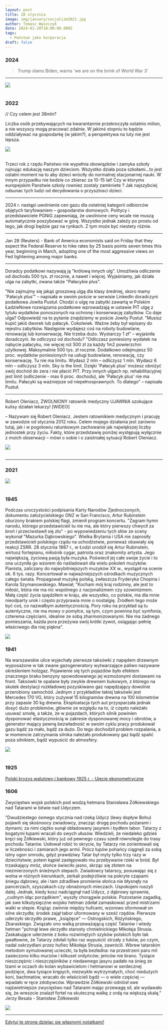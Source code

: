 ```yaml
---
layout: post
title: 28 stycznia
image: img/january/socjalizm2021.jpg
author: Tomasz Waszczyk
date: 2024-01-28T10:00:00.000Z
tags:
  - Państwo jako korporacja
draft: false  
---
```


### 2024

> Trump slams Biden, warns 'we are on the brink of World War 3'

---

<img src="./img/january/meetings.jpeg"><br><br>

### 2022

// Czy celem jest 38mln?

Liczba osób przebywających na kwarantannie przekroczyła ostatnio milion, a nie wszyscy mogą pracować zdalnie. W jakimś stopniu to będzie oddziaływać na gospodarkę (w jakim?), a perspektywa na luty nie jest lepsza.

<img src="./img/january/stayathome.png"><br><br>

Trzeci rok z rzędu Państwo nie wypełnia obowiązków i zamyka szkoły rujnując edukację naszym dzieciom. Wszystko działa poza szkołami…to jest ostatni moment na to aby dzieci wróciły do normalnej stacjonarnej nauki. W innym przypadku nie bedzie co zbierac za 10-15 lat! Czy w ktoryms europejskim Panstwie szkoly rowniez zostaly zamkniete ? Jak najszybciej odsunac tych ludzi od decydowania o przyszlosci dzieci.

---

2024 r. nastąpi uwolnienie cen gazu dla ostatniej kategorii odbiorców objętych taryfowaniem – gospodarstw domowych. Politycy i przedstawiciele PGNiG zapewniają, że uwolnione ceny wcale nie muszą automatycznie poszybować w górę. Wszystko jednak zależy po prostu od tego, jak drogi będzie gaz na rynkach. Z tym może być niestety różnie.

---

Jan 28 (Reuters) - Bank of America economists said on Friday that they expect the Federal Reserve to hike rates by 25 basis points seven times this year, beginning in March, adopting one of the most aggressive views on Fed tightening among major banks.

---

Doradcy podatkowi nazywają ją "królową innych ulg". Umożliwia odliczenie od dochodu 500 tys. zł rocznie, a nawet i więcej. Wyjaśniamy, jak działa ulga na zabytki, zwana także "Pałacykie plus".

"Nie zajmujmy się jakąś groszową ulgą dla klasy średniej, skoro mamy 'Pałacyk plus'" – napisała w swoim poście w serwisie LinkedIn doradczyni podatkowa Jowita Pustuł. Chodzi o ulgę na zabytki zawartą w Polskim ŁadzieNowe rozwiązania podatkowe wprowadzają w ustawie PIT ulgę z tytułu wydatków ponoszonych na ochronę i konserwację zabytków. Co daje ulga? Odpowiedź na to pytanie znajdziemy w poście Jowity Pustuł.
"Musisz kupić jakiś dworek lub pałacyk. Cokolwiek. Ważne żeby był wpisany do rejestru zabytków. Następnie wydajesz coś na roboty budowlane, renowację lub konserwację. Nie trzeba dużo. Wystarczy 1 zł" – wyjaśniła doradczyni.
Ile odliczysz od dochodu?
"Odliczasz poniesiony wydatek na nabycie pałacyku, nie więcej niż 500 zł za każdy 1m2 powierzchni użytkowej. Maksymalnie 500 tys. zł rocznie. Dodatkowo odejmujesz 50 proc. wydatków poniesionych na usługi budowlane, renowację, czy konserwację. Tu nie ma limitu. Wydasz 2 mln – odliczysz 1 mln. Wydasz 6 mln – odliczysz 3 mln. Sky is the limit. Dzięki 'Pałacyk plus' możesz obniżyć swój dochód do zera i nie płacić PIT. Przy innych ulgach np. rehabilitacyjnej jest limit (odliczenie - max 6 proc. dochodu), ale 'Pałacyk plus' nie ma limitu. Pałacyki są ważniejsze od niepełnosprawnych. To dlatego" – napisała Pustuł.

---


Robert Oleniacz, ZWOLNIONY ratownik medyczny UJAWNIA szokujące kulisy działań lekarzy! [WIDEO]

– Nazywam się Robert Oleniacz. Jestem ratownikiem medycznym i pracuję w zawodzie od stycznia 2012 roku. Celem mojego działania jest zarówno tutaj, jak i w pogotowiu ratunkowym zachowanie jak największej liczby jednostek przy życiu. Fakty, które przedstawię poniżej występują wyłącznie z moich obserwacji – mówi o sobie i o zaistniałej sytuacji Robert Oleniacz.

<img src="./img/january/oleniacz.webp"><br><br>

---

### 2021

<img src="./img/january/socjalizm2021.jpg"><br><br>

### 1945

Podczas uroczystości podpisania Karty Narodów Zjednoczonych, dokumentu założycielskiego ONZ w San Francisco, Artur Rubinstein oburzony brakiem polskiej flagi, zmienił program koncertu. "Zagram hymn narodu, którego przedstawicieli tu nie ma, ale który pierwszy chwycił za broń i przeciwstawił się złu" - po wypowiedzeniu tych słów ze sceny wykonał "Mazurka Dąbrowskiego". Wielka Brytania i USA nie zaprosiły przedstawicieli polskiego rządu na uchodźstwie, ponieważ obawiały się reakcji ZSRR.
28 stycznia 1887 r., w Łodzi urodził się Artur Rubinstein, wirtuoz fortepianu, miłośnik cygar, patriota oraz znakomity artysta. Jego największą, życiową pasją była muzyka. Poświecił jej całe swoje życie i to ona uczyniła go wzorem do naśladowań dla wielu pokoleń muzyków. Pianista, zaliczany do najwybitniejszych muzyków XX w., wystąpił na scenie ok. 6 tys. razy. Koncertował w najważniejszych ośrodkach muzycznych całego świata. Propagował muzykę polską, zwłaszcza Fryderyka Chopina i Karola Szymanowskiego. Mawiał; "Kocham mój kraj rodzinny, ale jest to miłość, która nie ma nic wspólnego z nacjonalizmem czy szowinizmem. Małą część życia spędziłem w kraju, ale wszystko, co polskie, ma dla mnie nieodparty urok i często przyprawia mnie o nostalgię. Źródłem tego może być coś, co nazwałbym autentycznością. Pory roku na przykład są tu autentyczne, nie ma mowy o pomyłce, są tym, czym powinna być symfonia, czterema częściami, idealnie ze sobą zharmonizowanymi. Nie ma żadnego pomieszania, każda pora przeżywa swój krótki żywot, osiągając pełnię właściwego dla niej piękna".

<img src="./img/january/rubinstein.jpg"/><br>

### 1941

Na warszawskie ulice wyjechały pierwsze taksówki z napędem drzewnym wyposażone w tak zwane gazogeneratory wytwarzające paliwo nazywane określeniem holzgaz. Pojawienie się tych pojazdów było efektem znacznego braku benzyny spowodowanego jej  wzmożonymi dostawami na front. Taksówki te opalane były zwykle drewnem bukowym, z którego na skutek destylacji rozkładowej pozyskiwano gaz napędzający dowolnie przerobiony samochód. 
Jednym z przykładów takiej taksówki jest Mercedes 170 VG, który zużywał 15 kilogramów drewna na 100 kilometrów przy zapasie 30 kg drewna. 
Eksploatacja tych aut przysparzała jednak dosyć dużo problemów, głównie ze względu na to, iż często należało usuwać smołę, a także, że w pojazdach, których silnik powinien dysponować elastycznością w zakresie dysponowanej mocy i obrotów, a generator mający pewną bezwładność w swoim cyklu pracy produkował gazu bądź za mało, bądź za dużo. Do tego dochodził problem rozpalania, a w momencie zatrzymania silnika należało produkowany gaz bądź spalić poza silnikiem, bądź wypuścić do atmosfery.

<img src="./img/january/taksowki.jpg"><br><br>

### 1925

<a href="./documents/january/kryzys_walutowy_1925.pdf" target="_blank">Polski kryzys walutowy i bankowy 1925 r. - Ujęcie ekonometryczne</a>

### 1606

Zwycięstwo wojsk polskich pod wodzą hetmana Stanisława Żółkiewskiego nad Tatarami w bitwie nad Udyczem.

"Dwudziestego ósmego stycznia nad rzeką Udycz (lewy dopływ Bohu) pojawili się skośnoocy zwiadowcy, znacząc drogę pochodu pożarami i dymami; za nimi ciężko sunął obładowany jasyrem i bydłem tabor. Tatarzy z bogatymi łupami wracali do swych ułusów. Wiedzieli, że niedaleko gdzieś kręci się Żółkiewski, który już od pewnego czasu szedł równolegle do trasy pochodu Tatarów. Usiłował robić to skrycie, by Tatarzy nie zorientowali się w liczebności i zamiarach jego armii. Prócz łupów pohańcy ciągnęli za sobą istny ogon smrodu, gdyż prawdziwy Tatar był myty tylko trzy razy w dzieciństwie; potem kąpiel zastępowało mu przebywanie rzeki w bród. Był trzaskający mróz, słońce świeciło jasno, skrząc się złotem na niezmierzonych śnieżnych stepach. Zwiadowcy tatarscy, posuwając się z wolna w różnych kierunkach, zerkali podejrzliwie na pokryte czapami śniegu dąbrowy, ale i tam zdradliwe promienie słońca nie błysnęły na pancerzach, szyszakach czy obnażonych mieczach. Uspokojeni ruszyli dalej. Jednak, kiedy kosz nadciągnął nad Udycz, z dąbrowy sprawnie, „cudnym idąc porządkiem", wyszły chorągwie polskie. Pozostanie zagadką, jak swe kilkutysięczne wojsko hetman zdołał zamaskować przed mistrzami walki w stepie. Krążąc zwinnie między hufcami, wzorowo sformował on silne skrzydła; środek zajął tabor uformowany w sześć rzędów. Pierwsze uderzyło skrzydło prawe, „książęce" — Ostrogskich, Różyńskiego, Zbaraskiego. Związało ono walką przeważającą część Tatarów i wtedy hetman "pchnął lewe skrzydło starosty chmielnickiego Mikołaja Strusia. Zaskakujące uderzenie z boku rozwiniętych szyków polskich było tak gwałtowne, że Tatarzy zdołali tylko raz wypuścić strzały z łuków, po czym, nadal oskrzydlani przez hufiec Mikołaja Strusia, zawrócili. Wbrew tatarskim metodom symulowanej ucieczki, ta była bezładna: na przestrzeni paru mil zasieczono kilku murzów i kilkuset ordyńców; jeńców nie brano. Tysiące nieszczęśnic i nieszczęśników z niedawnego jasyru padało na śnieg ze łzami w oczach do kolan wybawicielom i hetmanowi w serdecznej podzięce, dwa tysiące krępych, niezwykle wytrzymałych, choć niedużych koni, bachmatów, wracało do właścicieli bądź — o wiele częściej — wpadało w ręce zdobywców. Wprawdzie Żółkiewski odniósł swe najświetniejsze zwycięstwo nad Tatarami mając przewagę sił, ale wydawało się, że wreszcie znalazł fortel na skuteczną walkę z ordą na większą skalę." Jerzy Besala - Stanisław Żółkiewski

<img src="./img/january/zolkiewski.jpg"/><br>

---

<a href="https://github.com/TomaszWaszczyk/historia.waszczyk.com/edit/master/src/content/january-28.md" target="_blank">Edytuj tę stronę dzieląc się własnymi notatkami!</a>
